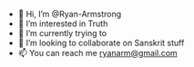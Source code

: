 - 👋 Hi, I’m @Ryan-Armstrong
- 👀 I’m interested in Truth
- 🌱 I’m currently trying to 
- 💞️ I’m looking to collaborate on Sanskrit stuff
- 📫 You can reach me ryanarm@gmail.com

<!---
Ryan-Armstrong/Ryan-Armstrong is a ✨ special ✨ repository because its `README.md` (this file) appears on your GitHub profile.
You can click the Preview link to take a look at your changes.
--->
